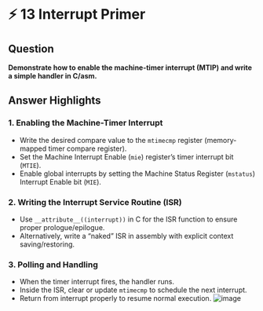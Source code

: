 # ⚡ 13 Interrupt Primer

## Question

**Demonstrate how to enable the machine-timer interrupt (MTIP) and write a simple handler in C/asm.**

## Answer Highlights

### 1. Enabling the Machine-Timer Interrupt
- Write the desired compare value to the `mtimecmp` register (memory-mapped timer compare register).
- Set the Machine Interrupt Enable (`mie`) register’s timer interrupt bit (`MTIE`).
- Enable global interrupts by setting the Machine Status Register (`mstatus`) Interrupt Enable bit (`MIE`).

### 2. Writing the Interrupt Service Routine (ISR)
- Use `__attribute__((interrupt))` in C for the ISR function to ensure proper prologue/epilogue.
- Alternatively, write a “naked” ISR in assembly with explicit context saving/restoring.

### 3. Polling and Handling
- When the timer interrupt fires, the handler runs.
- Inside the ISR, clear or update `mtimecmp` to schedule the next interrupt.
- Return from interrupt properly to resume normal execution.
![image](https://github.com/user-attachments/assets/a245ab7d-9d55-41a8-b724-2627d317b630)


